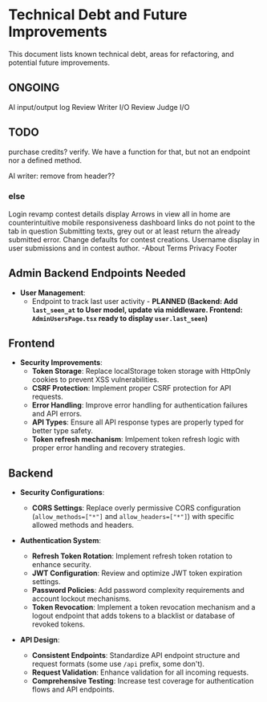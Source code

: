 # Technical Debt and Future Improvements

This document lists known technical debt, areas for refactoring, and potential future improvements.

## ONGOING
AI input/output log
Review Writer I/O
Review Judge I/O

## TODO
purchase credits? verify. We have a function for that, but not an endpoint nor a defined method.

AI writer: remove from header??


### else
Login revamp
contest details display
Arrows in view all in home are counterintuitive
mobile responsiveness
dashboard links do not point to the tab in question
Submitting texts, grey out or at least return the already submitted error.
Change defaults for contest creations. 
Username display in user submissions and in contest author.
-About Terms Privacy Footer


## Admin Backend Endpoints Needed

* **User Management**:
  * Endpoint to track last user activity - **PLANNED (Backend: Add `last_seen_at` to User model, update via middleware. Frontend: `AdminUsersPage.tsx` ready to display `user.last_seen`)**


## Frontend

* **Security Improvements**:
  * **Token Storage**: Replace localStorage token storage with HttpOnly cookies to prevent XSS vulnerabilities.
  * **CSRF Protection**: Implement proper CSRF protection for API requests.
  * **Error Handling**: Improve error handling for authentication failures and API errors.
  * **API Types**: Ensure all API response types are properly typed for better type safety.
  * **Token refresh mechanism**: Imlpement token refresh logic with proper error handling and recovery strategies.

## Backend

* **Security Configurations**:
  * **CORS Settings**: Replace overly permissive CORS configuration (`allow_methods=["*"]` and `allow_headers=["*"]`) with specific allowed methods and headers.

* **Authentication System**:
  * **Refresh Token Rotation**: Implement refresh token rotation to enhance security.
  * **JWT Configuration**: Review and optimize JWT token expiration settings.
  * **Password Policies**: Add password complexity requirements and account lockout mechanisms.
  * **Token Revocation**: Implement a token revocation mechanism and a logout endpoint that adds tokens to a blacklist or database of revoked tokens.

* **API Design**:
  * **Consistent Endpoints**: Standardize API endpoint structure and request formats (some use `/api` prefix, some don't).
  * **Request Validation**: Enhance validation for all incoming requests.
  * **Comprehensive Testing**: Increase test coverage for authentication flows and API endpoints. 